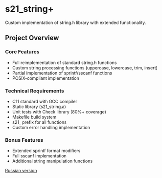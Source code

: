 # s21_string+

Custom implementation of string.h library with extended functionality.

## Project Overview

### Core Features
- Full reimplementation of standard string.h functions
- Custom string processing functions (uppercase, lowercase, trim, insert)
- Partial implementation of sprintf/sscanf functions
- POSIX-compliant implementation

### Technical Requirements
- C11 standard with GCC compiler
- Static library (s21_string.a)
- Unit tests with Check library (80%+ coverage)
- Makefile build system
- s21_ prefix for all functions
- Custom error handling implementation

### Bonus Features
- Extended sprintf format modifiers
- Full sscanf implementation
- Additional string manipulation functions

[Russian version](README_RUS.md)
